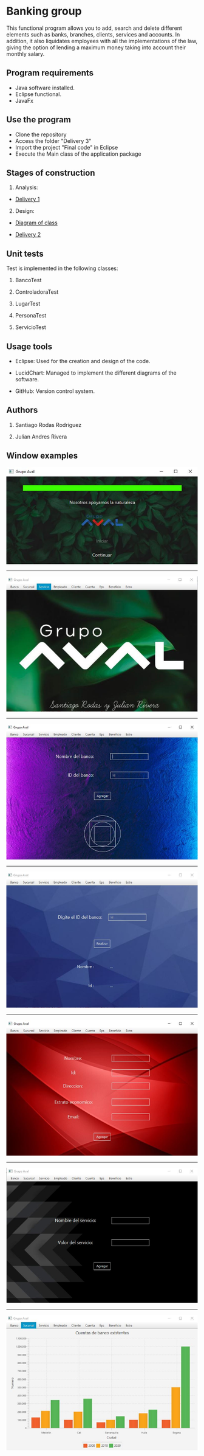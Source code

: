 # Banking group

This functional program allows you to add, search and delete different elements such as banks, branches, clients, services and accounts. In addition, it also liquidates employees with all the implementations of the law, giving the option of lending a maximum money taking into account their monthly salary.

## Program requirements

- Java software installed.
- Eclipse functional.
- JavaFx

## Use the program

- Clone the repository
- Access the folder "Delivery 3"
- Import the project "Final code" in Eclipse
- Execute the Main class of the application package

## Stages of construction

1. Analysis:

* [Delivery 1](https://github.com/SantiRodas/GRUPO-BANCARIO/blob/master/ENTREGA%201/RODAS_Y_RIVERA.pdf)

2. Design:

* [Diagram of class](https://github.com/SantiRodas/GRUPO-BANCARIO/blob/master/ENTREGA%202/Diagrama%20de%20clases.pdf)

* [Delivery 2](https://github.com/SantiRodas/GRUPO-BANCARIO/blob/master/ENTREGA%202/RODAS_Y_RIVERA.pdf)

## Unit tests

Test is implemented in the following classes:

1. BancoTest

2. ControladoraTest

3. LugarTest

4. PersonaTest

5. ServicioTest

## Usage tools

* Eclipse: Used for the creation and design of the code.

* LucidChart: Managed to implement the different diagrams of the software.

* GitHub: Version control system.

## Authors

1. Santiago Rodas Rodriguez

2. Julian Andres Rivera

## Window examples

![](https://github.com/SantiRodas/GRUPO-BANCARIO/blob/master/ENTREGA%203/IMAGENES/Final%20-%201.JPG)

--------------------------------------------------------------------------------------------------------

![](https://github.com/SantiRodas/GRUPO-BANCARIO/blob/master/ENTREGA%203/IMAGENES/Final%20-%202.JPG)

--------------------------------------------------------------------------------------------------------

![](https://github.com/SantiRodas/GRUPO-BANCARIO/blob/master/ENTREGA%203/IMAGENES/Final%20-%203.JPG)

--------------------------------------------------------------------------------------------------------

![](https://github.com/SantiRodas/GRUPO-BANCARIO/blob/master/ENTREGA%203/IMAGENES/Final%20-%204.JPG)

--------------------------------------------------------------------------------------------------------

![](https://github.com/SantiRodas/GRUPO-BANCARIO/blob/master/ENTREGA%203/IMAGENES/Final%20-%205.JPG)

--------------------------------------------------------------------------------------------------------

![](https://github.com/SantiRodas/GRUPO-BANCARIO/blob/master/ENTREGA%203/IMAGENES/Final%20-%206.JPG)

--------------------------------------------------------------------------------------------------------

![](https://github.com/SantiRodas/GRUPO-BANCARIO/blob/master/ENTREGA%203/IMAGENES/Final%20-%207.JPG)

